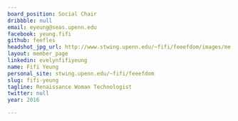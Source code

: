 ```yaml
---
board_position: Social Chair
dribbble: null
email: eyeung@seas.upenn.edu
facebook: yeung.fifi
github: feefles
headshot_jpg_url: http://www.stwing.upenn.edu/~fifi/feeefdom/images/me.jpg
layout: member_page
linkedin: evelynfifiyeung
name: Fifi Yeung
personal_site: stwing.upenn.edu/~fifi/feeefdom
slug: fifi-yeung
tagline: Renaissance Woman Technologist
twitter: null
year: 2016

---
```

